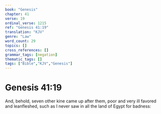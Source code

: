 ```yaml
---
book: "Genesis"
chapter: 41
verse: 19
ordinal_verse: 1215
ref: "Genesis 41:19"
translation: "KJV"
genre: "Law"
word_count: 29
topics: []
cross_references: []
grammar_tags: [negation]
thematic_tags: []
tags: ["Bible","KJV","Genesis"]
---
```


# Genesis 41:19

And, behold, seven other kine came up after them, poor and very ill favored and leanfleshed, such as I never saw in all the land of Egypt for badness:
